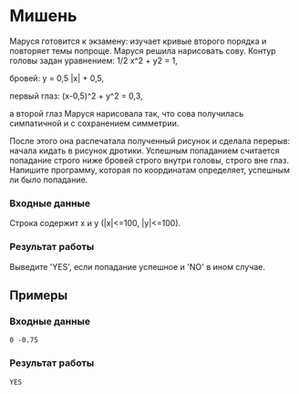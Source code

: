 # Мишень

Маруся готовится к экзамену: изучает кривые второго порядка и повторяет темы попроще. Маруся решила
нарисовать сову.
Контур головы задан уравнением: 1/2 x^2 + y2 = 1, 

бровей: y = 0,5 |x| + 0,5, 

первый глаз: (x-0,5)^2 + y^2 = 0,3,

а второй глаз Маруся нарисовала так, что сова получилась симпатичной и с сохранением симметрии.

После этого она распечатала полученный рисунок и сделала перерыв: начала кидать в рисунок дротики.
Успешным попаданием считается попадание строго ниже бровей строго внутри головы, строго вне глаз. 
Напишите программу, которая по координатам определяет, успешным ли было попадание.

### Входные данные

Строка содержит x и y (|x|<=100, |y|<=100).

### Результат работы

Выведите 'YES', если попадание успешное и 'NO' в ином случае.

## Примеры

### Входные данные

    0 -0.75
    
### Результат работы

    YES
    
